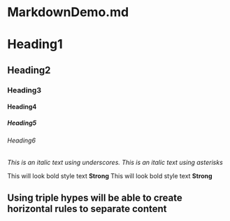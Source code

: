 # MarkdownDemo.md

<!--Headings-->
# Heading1
## Heading2
### Heading3
#### Heading4
##### Heading5
###### Heading6

<!--Italics-->
_This is an italic text using underscores._
*This is an italic text using asterisks*

<!--Strong-->
This will look bold style text **Strong**
This will look bold style text __Strong__

<!--Horizontal Rule-->
Using triple hypes will be able to create horizontal rules to separate content
---
